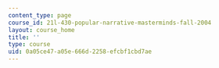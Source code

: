```yaml
---
content_type: page
course_id: 21l-430-popular-narrative-masterminds-fall-2004
layout: course_home
title: ''
type: course
uid: 0a05ce47-a05e-666d-2258-efcbf1cbd7ae
---
```

